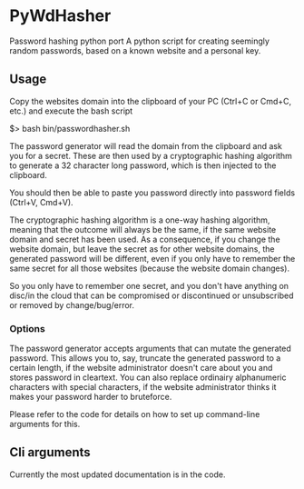 # PyWdHasher
Password hashing python port
A python script for creating seemingly random passwords, based on a known website and a personal key.

## Usage

Copy the websites domain into the clipboard of your PC (Ctrl+C or Cmd+C, etc.) and execute the bash script

  $> bash bin/passwordhasher.sh

The password generator will read the domain from the clipboard and ask you for a secret. These are then used by a cryptographic hashing algorithm to generate a 32 character long password, which is then injected to the clipboard.

You should then be able to paste you password directly into password fields (Ctrl+V, Cmd+V).

The cryptographic hashing algorithm is a one-way hashing algorithm, meaning that the outcome will always be the same, if the same website domain and secret has been used. As a consequence, if you change the website domain, but leave the secret as for other website domains, the generated password will be different, even if you only have to remember the same secret for all those websites (because the website domain changes).

So you only have to remember one secret, and you don't have anything on disc/in the cloud that can be compromised or discontinued or unsubscribed or removed by change/bug/error.

### Options

The password generator accepts arguments that can mutate the generated password. This allows you to, say, truncate the generated password to a certain length, if the website administrator doesn't care about you and stores password in cleartext. You can also replace ordinairy alphanumeric characters with special characters, if the website administrator thinks it makes your password harder to bruteforce.

Please refer to the code for details on how to set up command-line arguments for this.

## Cli arguments

Currently the most updated documentation is in the code.
